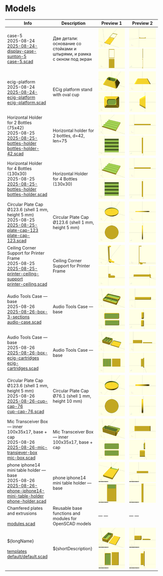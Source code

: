 # Models

| Info | Description | Preview 1 | Preview 2 |
| ---- | ----------- | --------- | --------- |
| case-5<br>2025-08-24<br>[2025-08-24-display-case-sunton-5](2025-08-24-display-case-sunton-5/)<br>[case-5.scad](2025-08-24-display-case-sunton-5/case-5.scad) | Две детали: основание со стойками и штырями, и рамка с окном под экран | ![iso](2025-08-24-display-case-sunton-5/preview.iso.png) ![xy](2025-08-24-display-case-sunton-5/preview.xy.png) | ![xz](2025-08-24-display-case-sunton-5/preview.xz.png) ![yz](2025-08-24-display-case-sunton-5/preview.yz.png) |
| ecig-platform<br>2025-08-24<br>[2025-08-24-ecig-platform](2025-08-24-ecig-platform/)<br>[ecig-platform.scad](2025-08-24-ecig-platform/ecig-platform.scad) | ECig platform stand with oval cup | ![iso](2025-08-24-ecig-platform/preview.iso.png) ![xy](2025-08-24-ecig-platform/preview.xy.png) | ![xz](2025-08-24-ecig-platform/preview.xz.png) ![yz](2025-08-24-ecig-platform/preview.yz.png) |
| Horizontal Holder for 2 Bottles (75x42)<br>2025-08-25<br>[2025-08-25-bottles-holder](2025-08-25-bottles-holder/)<br>[bottles-holder-42.scad](2025-08-25-bottles-holder/bottles-holder-42.scad) | Horizontal holder for 2 bottles, d=42, len=75 | ![iso](2025-08-25-bottles-holder/preview.iso.png) ![xy](2025-08-25-bottles-holder/preview.xy.png) | ![xz](2025-08-25-bottles-holder/preview.xz.png) ![yz](2025-08-25-bottles-holder/preview.yz.png) |
| Horizontal Holder for 4 Bottles (130x30)<br>2025-08-25<br>[2025-08-25-bottles-holder](2025-08-25-bottles-holder/)<br>[bottles-holder.scad](2025-08-25-bottles-holder/bottles-holder.scad) | Horizontal Holder for 4 Bottles (130x30) | ![iso](2025-08-25-bottles-holder/preview.iso.png) ![xy](2025-08-25-bottles-holder/preview.xy.png) | ![xz](2025-08-25-bottles-holder/preview.xz.png) ![yz](2025-08-25-bottles-holder/preview.yz.png) |
| Circular Plate Cap Ø123.6 (shell 1 mm, height 5 mm)<br>2025-08-25<br>[2025-08-25-plate-cap-123](2025-08-25-plate-cap-123/)<br>[plate-cap-123.scad](2025-08-25-plate-cap-123/plate-cap-123.scad) | Circular Plate Cap Ø123.6 (shell 1 mm, height 5 mm) | ![iso](2025-08-25-plate-cap-123/preview.iso.png) ![xy](2025-08-25-plate-cap-123/preview.xy.png) | ![xz](2025-08-25-plate-cap-123/preview.xz.png) ![yz](2025-08-25-plate-cap-123/preview.yz.png) |
| Ceiling Corner Support for Printer Frame<br>2025-08-25<br>[2025-08-25-printer-ceiling-support](2025-08-25-printer-ceiling-support/)<br>[printer-ceiling.scad](2025-08-25-printer-ceiling-support/printer-ceiling.scad) | Ceiling Corner Support for Printer Frame | ![iso](2025-08-25-printer-ceiling-support/preview.iso.png) ![xy](2025-08-25-printer-ceiling-support/preview.xy.png) | ![xz](2025-08-25-printer-ceiling-support/preview.xz.png) ![yz](2025-08-25-printer-ceiling-support/preview.yz.png) |
| Audio Tools Case — base<br>2025-08-26<br>[2025-08-26-box-3-sections](2025-08-26-box-3-sections/)<br>[audio-case.scad](2025-08-26-box-3-sections/audio-case.scad) | Audio Tools Case — base | ![iso](2025-08-26-box-3-sections/preview.iso.png) ![xy](2025-08-26-box-3-sections/preview.xy.png) | ![xz](2025-08-26-box-3-sections/preview.xz.png) ![yz](2025-08-26-box-3-sections/preview.yz.png) |
| Audio Tools Case — base<br>2025-08-26<br>[2025-08-26-box-ecig-cartridges](2025-08-26-box-ecig-cartridges/)<br>[ecig-cartridges.scad](2025-08-26-box-ecig-cartridges/ecig-cartridges.scad) | Audio Tools Case — base | ![iso](2025-08-26-box-ecig-cartridges/preview.iso.png) ![xy](2025-08-26-box-ecig-cartridges/preview.xy.png) | ![xz](2025-08-26-box-ecig-cartridges/preview.xz.png) ![yz](2025-08-26-box-ecig-cartridges/preview.yz.png) |
| Circular Plate Cap Ø123.6 (shell 1 mm, height 5 mm)<br>2025-08-26<br>[2025-08-26-cup-cap-76](2025-08-26-cup-cap-76/)<br>[cup-cap-76.scad](2025-08-26-cup-cap-76/cup-cap-76.scad) | Circular Plate Cap Ø76.1 (shell 1 mm, height 10 mm) | ![iso](2025-08-26-cup-cap-76/preview.iso.png) ![xy](2025-08-26-cup-cap-76/preview.xy.png) | ![xz](2025-08-26-cup-cap-76/preview.xz.png) ![yz](2025-08-26-cup-cap-76/preview.yz.png) |
| Mic Transceiver Box — inner 100x35x17, base + cap<br>2025-08-26<br>[2025-08-26-mic-transiever-box](2025-08-26-mic-transiever-box/)<br>[mic-box.scad](2025-08-26-mic-transiever-box/mic-box.scad) | Mic Transceiver Box — inner 100x35x17, base + cap | ![iso](2025-08-26-mic-transiever-box/preview.iso.png) ![xy](2025-08-26-mic-transiever-box/preview.xy.png) | ![xz](2025-08-26-mic-transiever-box/preview.xz.png) ![yz](2025-08-26-mic-transiever-box/preview.yz.png) |
| phone iphone14 mini table holder — base<br>2025-08-26<br>[2025-08-26-phone-iphone14-mini-table-holder](2025-08-26-phone-iphone14-mini-table-holder/)<br>[phone-holder.scad](2025-08-26-phone-iphone14-mini-table-holder/phone-holder.scad) | phone iphone14 mini table holder — base | ![iso](2025-08-26-phone-iphone14-mini-table-holder/preview.iso.png) ![xy](2025-08-26-phone-iphone14-mini-table-holder/preview.xy.png) | ![xz](2025-08-26-phone-iphone14-mini-table-holder/preview.xz.png) ![yz](2025-08-26-phone-iphone14-mini-table-holder/preview.yz.png) |
| Chamfered plates and extrusions<br><br>[modules.scad](modules.scad/)<br> | Reusable base functions and modules for OpenSCAD models | — — | — — |
| ${longName}<br><br>[templates](templates/)<br>[default/default.scad](templates/default/default.scad) | ${shortDescription} | ![iso](templates/default/preview.iso.png) ![xy](templates/default/preview.xy.png) | ![xz](templates/default/preview.xz.png) ![yz](templates/default/preview.yz.png) |
